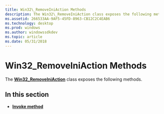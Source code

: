 ```yaml
---
title: Win32\_RemoveIniAction Methods
description: The Win32\_RemoveIniAction class exposes the following methods.
ms.assetid: 266533AA-9AF5-45FD-8963-CB12C2C4EAB6
ms.technology: desktop
ms.prod: windows
ms.author: windowssdkdev
ms.topic: article
ms.date: 05/31/2018
---
```


# Win32\_RemoveIniAction Methods

The [**Win32\_RemoveIniAction**](win32-removeiniaction.md) class exposes the following methods.

## In this section

-   [**Invoke method**](invoke-method-in-class-win32-removeiniaction.md)

 

 




